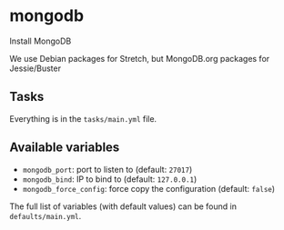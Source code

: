 # mongodb

Install MongoDB

We use Debian packages for Stretch, but MongoDB.org packages for Jessie/Buster

## Tasks

Everything is in the `tasks/main.yml` file.

## Available variables

* `mongodb_port`: port to listen to (default: `27017`)
* `mongodb_bind`: IP to bind to (default: `127.0.0.1`)
* `mongodb_force_config`: force copy the configuration (default: `false`)

The full list of variables (with default values) can be found in `defaults/main.yml`.
